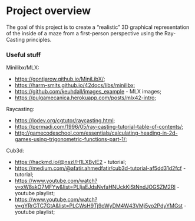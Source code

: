 # Project overview
The goal of this project is to create a “realistic” 3D graphical
representation of the inside of a maze from a
first-person perspective using the Ray-Casting principles.

### Useful stuff

Minilibx/MLX:
- https://gontjarow.github.io/MiniLibX/;
- https://harm-smits.github.io/42docs/libs/minilibx;
- https://github.com/keuhdall/images_example - MLX images;
- https://pulgamecanica.herokuapp.com/posts/mlx42-intro;

Raycasting:
- https://lodev.org/cgtutor/raycasting.html;
- https://permadi.com/1996/05/ray-casting-tutorial-table-of-contents/;
- http://gamecodeschool.com/essentials/calculating-heading-in-2d-games-using-trigonometric-functions-part-1/;

Cub3d:
- https://hackmd.io/@nszl/H1LXByIE2 - tutorial;
- https://medium.com/@afatir.ahmedfatir/cub3d-tutorial-af5dd31d2fcf - tutorial;
- https://www.youtube.com/watch?v=xW8skO7MFYw&list=PLIjaEJdsNvfaHNUckKiStNndJOGSZM2RI - youtube playlist;
- https://www.youtube.com/watch?v=gYRrGTC7GtA&list=PLCWsH9Tj9oWyDM4W43VMj5yo2PdyYMGst - youtube playlist;
